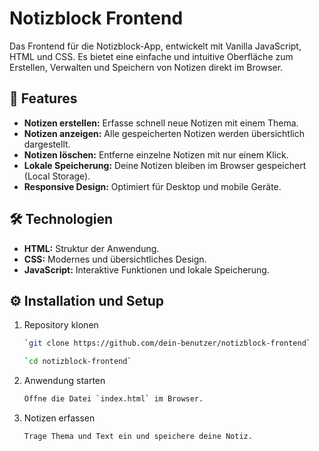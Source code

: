 # Notizblock Frontend

Das Frontend für die Notizblock-App, entwickelt mit Vanilla JavaScript, HTML und CSS. Es bietet eine einfache und intuitive Oberfläche zum Erstellen, Verwalten und Speichern von Notizen direkt im Browser.

## 🚀 Features

- **Notizen erstellen:** Erfasse schnell neue Notizen mit einem Thema.
- **Notizen anzeigen:** Alle gespeicherten Notizen werden übersichtlich dargestellt.
- **Notizen löschen:** Entferne einzelne Notizen mit nur einem Klick.
- **Lokale Speicherung:** Deine Notizen bleiben im Browser gespeichert (Local Storage).
- **Responsive Design:** Optimiert für Desktop und mobile Geräte.

## 🛠️ Technologien

- **HTML:** Struktur der Anwendung.
- **CSS:** Modernes und übersichtliches Design.
- **JavaScript:** Interaktive Funktionen und lokale Speicherung.

## ⚙️ Installation und Setup

1. Repository klonen  
    ```bash
   `git clone https://github.com/dein-benutzer/notizblock-frontend`  
   ```
   ```bash
   `cd notizblock-frontend`
   ```

2. Anwendung starten  
    ```bash
   Öffne die Datei `index.html` im Browser.
   ```

3. Notizen erfassen  
    ```bash
   Trage Thema und Text ein und speichere deine Notiz.
   ```


